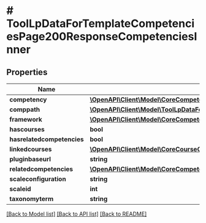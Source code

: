 # # ToolLpDataForTemplateCompetenciesPage200ResponseCompetenciesInner

## Properties

Name | Type | Description | Notes
------------ | ------------- | ------------- | -------------
**competency** | [**\OpenAPI\Client\Model\CoreCompetencyCreateCompetency200Response**](CoreCompetencyCreateCompetency200Response.md) |  | [optional]
**comppath** | [**\OpenAPI\Client\Model\ToolLpDataForCompetencySummary200ResponseComppath**](ToolLpDataForCompetencySummary200ResponseComppath.md) |  | [optional]
**framework** | [**\OpenAPI\Client\Model\CoreCompetencyDuplicateCompetencyFramework200Response**](CoreCompetencyDuplicateCompetencyFramework200Response.md) |  | [optional]
**hascourses** | **bool** | hascourses | [optional]
**hasrelatedcompetencies** | **bool** | hasrelatedcompetencies | [optional]
**linkedcourses** | [**\OpenAPI\Client\Model\CoreCourseGetEnrolledCoursesByTimelineClassification200ResponseCoursesInner[]**](CoreCourseGetEnrolledCoursesByTimelineClassification200ResponseCoursesInner.md) |  | [optional]
**pluginbaseurl** | **string** | pluginbaseurl | [optional]
**relatedcompetencies** | [**\OpenAPI\Client\Model\CoreCompetencyReadUserEvidence200ResponseCompetenciesInner[]**](CoreCompetencyReadUserEvidence200ResponseCompetenciesInner.md) |  | [optional]
**scaleconfiguration** | **string** | scaleconfiguration | [optional]
**scaleid** | **int** | scaleid | [optional]
**taxonomyterm** | **string** | taxonomyterm | [optional]

[[Back to Model list]](../../README.md#models) [[Back to API list]](../../README.md#endpoints) [[Back to README]](../../README.md)
